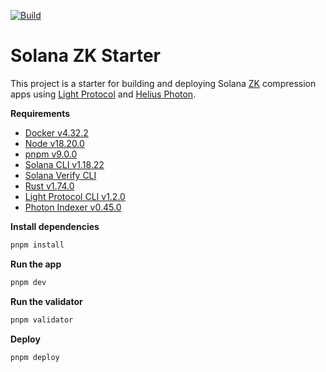 [![Build](https://github.com/pindaroso/solana-zk-starter/actions/workflows/build-app.yaml/badge.svg)](https://github.com/pindaroso/solana-zk-starter/actions/workflows/build-app.yaml)

# Solana ZK Starter

This project is a starter for building and deploying Solana [ZK](https://www.zkcompression.com/) compression apps using [Light Protocol](https://github.com/Lightprotocol/light-protocol) and [Helius Photon](https://github.com/helius-labs/photon).

**Requirements**

- [Docker v4.32.2](https://docs.docker.com/engine/install/)
- [Node v18.20.0](https://github.com/nvm-sh/nvm)
- [pnpm v9.0.0](https://pnpm.io/installation)
- [Solana CLI v1.18.22](https://docs.solanalabs.com/cli/install)
- [Solana Verify CLI](https://github.com/Ellipsis-Labs/solana-verifiable-build)
- [Rust v1.74.0](https://www.rust-lang.org/tools/install)
- [Light Protocol CLI v1.2.0](https://github.com/Lightprotocol/light-protocol/tree/main/cli#readme)
- [Photon Indexer v0.45.0](https://github.com/helius-labs/photon)

**Install dependencies**

```bash
pnpm install
```

**Run the app**

```bash
pnpm dev
```

**Run the validator**

```bash
pnpm validator
```

**Deploy**

```bash
pnpm deploy
```
